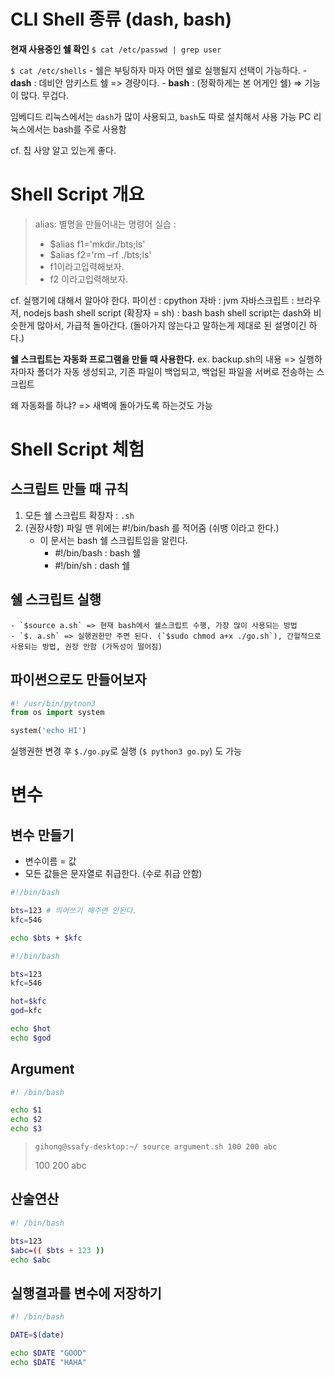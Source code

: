 # CLI Shell 종류 (dash, bash)

**현재 사용중인 쉘 확인**
`$ cat /etc/passwd | grep user`

`$ cat /etc/shells`
    - 쉘은 부팅하자 마자 어떤 쉘로 실행될지 선택이 가능하다.
    - **dash** : 데비안 암키스트 쉘 => 경량이다.
    - **bash** : (정확하게는 본 어게인 쉘) => 기능이 많다. 무겁다.

임베디드 리눅스에서는 `dash`가 많이 사용되고, `bash`도 따로 설치해서 사용 가능
PC 리눅스에서는 bash를 주로 사용함

cf. 칩 사양 알고 있는게 좋다.

# Shell Script 개요

> alias: 별명을 만들어내는 명령어
> 실습 :
> - $alias f1='mkdir./bts;ls'
> - $alias f2='rm –rf ./bts;ls'
> - f1이라고입력해보자.
> - f2 이라고입력해보자.

cf. 실행기에 대해서 알아야 한다.
파이선 : cpython
자바 : jvm
자바스크립트 : 브라우저, nodejs
bash shell script (확장자 = sh) : bash
bash shell script는 dash와 비슷한게 많아서, 가급적 돌아간다. (돌아가지 않는다고 말하는게 제대로 된 설명이긴 하다.)

**쉘 스크립트는 자동화 프로그램을 만들 때 사용한다.**
ex. backup.sh의 내용 => 실행하자마자 폴더가 자동 생성되고, 기존 파일이 백업되고, 백업된 파일을 서버로 전송하는 스크립트

왜 자동화를 하냐? => 새벽에 돌아가도록 하는것도 가능

# Shell Script 체험

## 스크립트 만들 때 규칙
1. 모든 쉘 스크립트 확장자 : `.sh`
2. (권장사항) 파일 맨 위에는 #!/bin/bash 를 적어줌 (쉬뱅 이라고 한다.)
    - 이 문서는 bash 쉘 스크립트임을 알린다.
      - #!/bin/bash : bash 쉘
      - #!/bin/sh : dash 쉘

## 쉘 스크립트 실행
    - `$source a.sh` => 현재 bash에서 쉘스크립트 수행, 가장 많이 사용되는 방법
    - `$. a.sh` => 실행권한만 주면 된다. (`$sudo chmod a+x ./go.sh`), 간헐적으로 사용되는 방법, 권장 안함 (가독성이 떨어짐)

## 파이썬으로도 만들어보자

```python
#! /usr/bin/pytnon3
from os import system

system('echo HI')
```

실행권한 변경 후 `$./go.py`로 실행
(`$ python3 go.py`) 도 가능

# 변수

## 변수 만들기
- 변수이름 = 값
- 모든 값들은 문자열로 취급한다. (수로 취급 안함)

```bash
#!/bin/bash

bts=123 # 띄어쓰기 해주면 안된다.
kfc=546

echo $bts + $kfc
```

```bash
#!/bin/bash

bts=123
kfc=546

hot=$kfc
god=kfc

echo $hot
echo $god
```

## Argument

```bash
#! /bin/bash

echo $1
echo $2
echo $3
```

> `gihong@ssafy-desktop:~/ source argument.sh 100 200 abc`
> 
> 100
> 200
> abc

## 산술연산
```bash
#! /bin/bash

bts=123
$abc=(( $bts + 123 ))
echo $abc
```

## 실행결과를 변수에 저장하기
```bash
#! /bin/bash

DATE=$(date)

echo $DATE "GOOD"
echo $DATE "HAHA"
```

